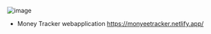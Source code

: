 ![image](https://github.com/SimonChristian29/Money-Tracker-Webapp/assets/156101192/a674ec2b-822e-408a-9728-86aa84111a65)
- Money Tracker webapplication https://monyeetracker.netlify.app/

